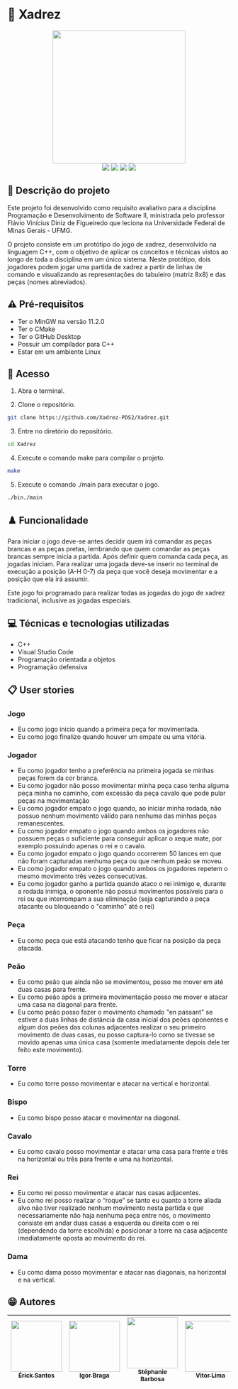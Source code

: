 # 👑 Xadrez

<div align="center">
   <img height="300em" src="https://user-images.githubusercontent.com/100887395/179021605-daa5f792-a058-48b7-b737-06e0bb209700.png"/>
</div>

<div align="center">
   <img src="https://img.shields.io/github/repo-size/Xadrez-PDS2/Xadrez?style=for-the-badge"/>
   <img src="http://img.shields.io/static/v1?label=MADE%20WITH&message=C++&color=blue&style=for-the-badge"/>
   <img src="https://img.shields.io/github/last-commit/Xadrez-PDS2/Xadrez?style=for-the-badge"/>
   <img src="http://img.shields.io/static/v1?label=STATUS&message=EM%20DESENVOLVIMENTO&color=GREEN&style=for-the-badge"/>
</div>
   
   
## 📄 Descrição do projeto

Este projeto foi desenvolvido como requisito avaliativo para a disciplina Programação e Desenvolvimento de Software II, ministrada pelo professor Flávio Vinícius Diniz de Figueiredo que leciona na Universidade Federal de Minas Gerais - UFMG. 

O projeto consiste em um protótipo do jogo de xadrez, desenvolvido na linguagem C++, com o objetivo de aplicar os conceitos e técnicas vistos ao longo de toda a disciplina em um único sistema. Neste protótipo, dois jogadores podem jogar uma partida de xadrez a partir de linhas de comando e visualizando as representações do tabuleiro (matriz 8x8) e das peças (nomes abreviados).


## ⚠️ Pré-requisitos

- Ter o MinGW na versão 11.2.0
- Ter o CMake 
- Ter o GitHub Desktop
- Possuir um compilador para C++
- Estar em um ambiente Linux


## 📁 Acesso 

1. Abra o terminal.

2. Clone o repositório.

```bash
git clone https://github.com/Xadrez-PDS2/Xadrez.git
```

3. Entre no diretório do repositório.

```bash
cd Xadrez
```

4. Execute o comando make para compilar o projeto.

```bash
make
```

5. Execute o comando ./main para executar o jogo.

```bash
./bin./main
```


## ♟️ Funcionalidade

Para iniciar o jogo deve-se antes decidir quem irá comandar as peças brancas e as peças pretas, lembrando que quem comandar as peças brancas sempre inicia a partida. Após definir quem comanda cada peça, as jogadas iniciam. Para realizar uma jogada deve-se inserir no terminal de execução a posição (A-H 0-7) da peça que você deseja movimentar e a posição que ela irá assumir. 

Este jogo foi programado para realizar todas as jogadas do jogo de xadrez tradicional, inclusive as jogadas especiais.


## 💻 Técnicas e tecnologias utilizadas

- C++
- Visual Studio Code
- Programação orientada a objetos
- Programação defensiva


## 📋 User stories

### Jogo
- Eu como jogo inicio quando a primeira peça for movimentada.
- Eu como jogo finalizo quando houver um empate ou uma vitória.

### Jogador
- Eu como jogador tenho a preferência na primeira jogada se minhas peças forem da cor branca.
- Eu como jogador não posso movimentar minha peça caso tenha alguma peça minha no caminho, com excessão da peça cavalo que pode pular peças na movimentação
- Eu como jogador empato o jogo quando, ao iniciar minha rodada, não possuo nenhum movimento válido para nenhuma das minhas peças remanescentes.
- Eu como jogador empato o jogo quando ambos os jogadores não possuem peças o suficiente para conseguir aplicar o xeque mate, por exemplo possuindo apenas o rei e o cavalo.
- Eu como jogador empato o jogo quando ocorrerem 50 lances em que não foram capturadas nenhuma peça ou que nenhum peão se moveu.
- Eu como jogador empato o jogo quando ambos os jogadores repetem o mesmo movimento três vezes consecutivas.
- Eu como jogador ganho a partida quando ataco o rei inimigo e, durante a rodada inimiga, o oponente não possui movimentos possíveis para o rei ou que interrompam a sua eliminação (seja capturando a peça atacante ou bloqueando o "caminho" até o rei)

### Peça
- Eu como peça que está atacando tenho que ficar na posição da peça atacada.

### Peão
- Eu como peão que ainda não se movimentou, posso me mover em até duas casas para frente.
- Eu como peão após a primeira movimentação posso me mover e atacar uma casa na diagonal para frente.
- Eu como peão posso fazer o movimento chamado "en passant" se estiver a duas linhas de distância da casa inicial dos peões oponentes e algum dos peões das colunas adjacentes realizar o seu primeiro movimento de duas casas, eu posso captura-lo como se tivesse se movido apenas uma única casa (somente imediatamente depois dele ter feito este movimento).

### Torre
- Eu como torre posso movimentar e atacar na vertical e horizontal.

### Bispo
- Eu como bispo posso atacar e movimentar  na diagonal.

### Cavalo
- Eu como cavalo posso movimentar e atacar uma casa para frente e três na horizontal ou três para frente e uma na horizontal.

### Rei
- Eu como rei posso movimentar e atacar nas casas adjacentes.
- Eu como rei posso realizar o “roque” se tanto eu quanto a torre aliada alvo não tiver realizado nenhum movimento nesta partida e que necessariamente não haja nenhuma peça entre nós, o movimento consiste em andar duas casas a esquerda ou direita com o rei (dependendo da torre escolhida) e posicionar a torre na casa adjacente imediatamente oposta ao movimento do rei.

### Dama
- Eu como dama posso movimentar e atacar nas diagonais, na horizontal e na vertical.


## 😁 Autores

| [<img src="https://avatars.githubusercontent.com/u/101598349?v=4" width=115><br><sub>Érick Santos</sub>](https://github.com/ErickSantosRodrigues) |  [<img src="https://avatars.githubusercontent.com/u/83253023?v=4" width=115><br><sub>Igor Braga</sub>](https://github.com/igorbraga20) |  [<img src="https://avatars.githubusercontent.com/u/100887395?v=4" width=115><br><sub>Stéphanie Barbosa</sub>](https://github.com/Stephanie7l) | [<img src="https://avatars.githubusercontent.com/u/103759032?v=4" width=115><br><sub>Vitor Lima</sub>](https://github.com/vbclima) |
| :---: | :---: | :---: | :---: |
